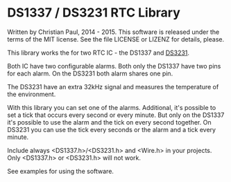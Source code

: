 # DS1337 / DS3231 RTC Library

Written by Christian Paul, 2014 - 2015.
This software is released under the terms of the MIT license.
See the file LICENSE or LIZENZ for details, please.

This library works the for two RTC IC - the DS1337 and [DS3231](https://oberguru.net/elektronik/rtc/ds3231/ds3231.html). 

Both IC have two configurable alarms. Both only the DS1337 have two pins for each alarm. On the DS3231 both alarm shares one pin.

The DS3231 have an extra 32kHz signal and measures the temperature of the environment.

With this library you can set one of the alarms.
Additional, it's possible to set a tick that occurs every second or every minute. 
But only on the DS1337 it's possible to use the alarm and the tick on every second together. On DS3231 you can use the tick every seconds or the alarm and a tick every minute.

Include always <DS1337.h>/<DS3231.h> and <Wire.h> in your projects. Only <DS1337.h> or <DS3231.h> will not work.

See examples for using the software.

